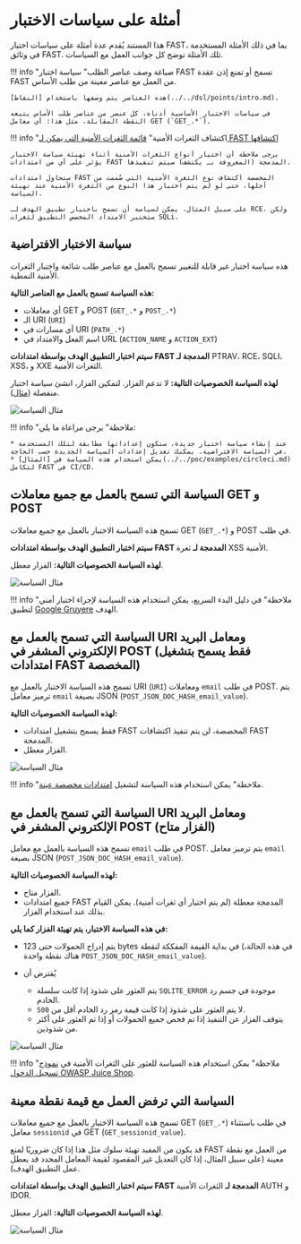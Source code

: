 # أمثلة على سياسات الاختبار

هذا المستند يُقدم عدة أمثلة على سياسات اختبار FAST، بما في ذلك الأمثلة المستخدمة في وثائق FAST. تلك الأمثلة توضح كل جوانب العمل مع السياسات.

!!! info "صياغة وصف عناصر الطلب"
    سياسة اختبار FAST تسمح أو تمنع إذن عقدة FAST من العمل مع عناصر معينة من طلب الأساس.

    هذه العناصر يتم وصفها باستخدام [النقاط](../../dsl/points/intro.md).

    في سياسات الاختبار الأساسية أدناه، كل عنصر من عناصر طلب الأساس يتبعه النقطة المقابلة، مثل هذا: أي معامل GET (`GET_.*`).

!!! info "اكتشاف الثغرات الأمنية"
    [قائمة الثغرات الأمنية التي يمكن لـ FAST اكتشافها](../../vuln-list.md)

    يرجى ملاحظة أن اختيار أنواع الثغرات الأمنية أثناء تهيئة سياسة الاختبار يؤثر على أي من امتدادات FAST المدمجة (المعروفة بـ يكتشف) سيتم تنفيذها.

    ستحاول امتدادات FAST المخصصة اكتشاف نوع الثغرة الأمنية التي صُممت من أجلها، حتى لو لم يتم اختيار هذا النوع من الثغرة الأمنية عند تهيئة السياسة.

    على سبيل المثال، يمكن لسياسة أن تسمح باختبار تطبيق الهدف لـ RCE، ولكن ستختبر الامتداد المخصص التطبيق لثغرات SQLi.

## سياسة الاختبار الافتراضية

هذه سياسة اختبار غير قابلة للتغيير تسمح بالعمل مع عناصر طلب شائعة واختبار الثغرات الأمنية النمطية.

**هذه السياسة تسمح بالعمل مع العناصر التالية:**

* أي معاملات GET و POST (`GET_.*` و `POST_.*`)
* الـ URI (`URI`)
* أي مسارات في URI (`PATH_.*`)
* اسم الفعل والامتداد في URL (`ACTION_NAME` و `ACTION_EXT`)

**سيتم اختبار التطبيق الهدف بواسطة امتدادات FAST المدمجة لـ** PTRAV، RCE، SQLI، XSS، و XXE الثغرات الأمنية.

**لهذه السياسة الخصوصيات التالية:** لا تدعم الفزار. لتمكين الفزار، انشئ سياسة اختبار منفصلة ([مثال](#policy-that-allows-working-with-uri-and-encoded-email-post-parameters-fuzzer-is-enabled)).

![مثال السياسة](../../../images/fast/operations/en/test-policy/examples/default-policy-example.png)

!!! info "ملاحظة"
    يرجى مراعاة ما يلي:

    * عند إنشاء سياسة اختبار جديدة، ستكون إعداداتها مطابقة لتلك المستخدمة في السياسة الافتراضية. يمكنك تعديل إعدادات السياسة الجديدة حسب الحاجة.
    * يمكن استخدام هذه السياسة في [المثال](../../poc/examples/circleci.md) لتكامل FAST في CI/CD.

## السياسة التي تسمح بالعمل مع جميع معاملات GET و POST

تسمح هذه السياسة الاختبار بالعمل مع جميع معاملات GET (`GET_.*`) و POST في طلب.

**سيتم اختبار التطبيق الهدف بواسطة امتدادات FAST المدمجة لـ** ثغرة XSS الأمنية.

**لهذه السياسة الخصوصيات التالية:** الفزار معطل.

![مثال السياسة](../../../images/fast/operations/en/test-policy/examples/get-post-policy-example.png)

!!! info "ملاحظة"
    في دليل البدء السريع، يمكن استخدام هذه السياسة لإجراء اختبار أمني لتطبيق [Google Gruyere](../../qsg/test-run.md) الهدف.

## السياسة التي تسمح بالعمل مع URI ومعامل البريد الإلكتروني المشفر في POST (فقط يسمح بتشغيل امتدادات FAST المخصصة)

تسمح هذه السياسة الاختبار بالعمل مع URI (`URI`) ومعاملات `email` في طلب POST. يتم ترميز معامل `email` بصيغة JSON (`POST_JSON_DOC_HASH_email_value`).

**لهذه السياسة الخصوصيات التالية:**

* فقط يسمح بتشغيل امتدادات FAST المخصصة، لن يتم تنفيذ اكتشافات FAST المدمجة.
* الفزار معطل.

![مثال السياسة](../../../images/fast/operations/en/test-policy/examples/custom-dsl-example.png)

!!! info "ملاحظة"
    يمكن استخدام هذه السياسة لتشغيل [امتدادات مخصصة عينة](../../dsl/using-extension.md).

## السياسة التي تسمح بالعمل مع URI ومعامل البريد الإلكتروني المشفر في POST (الفزار متاح)

تسمح هذه السياسة بالعمل مع معامل `email` في طلب POST. يتم ترميز معامل `email` بصيغة JSON (`POST_JSON_DOC_HASH_email_value`).

**لهذه السياسة الخصوصيات التالية:**

* الفزار متاح.
* جميع امتدادات FAST المدمجة معطلة (لم يتم اختيار أي ثغرات أمنية). يمكن القيام بذلك عند استخدام الفزار.

**في هذه السياسة الاختبار، يتم تهيئة الفزار كما يلي:**

* يتم إدراج الحمولات حتى 123 bytes في بداية القيمة المفككة لنقطة (في هذه الحالة، هناك نقطة واحدة `POST_JSON_DOC_HASH_email_value`).
* يُفترض أن

    * يتم العثور على شذوذ إذا كانت سلسلة `SQLITE_ERROR` موجودة في جسم رد الخادم.
    * لا يتم العثور على شذوذ إذا كانت قيمة رمز رد الخادم أقل من `500`.
    * يتوقف الفزار عن التنفيذ إذا تم فحص جميع الحمولات أو إذا تم العثور على أكثر من شذوذين.

![مثال السياسة](../../../images/fast/operations/en/test-policy/examples/enabled-fuzzer-example.png)

!!! info "ملاحظة"
    يمكن استخدام هذه السياسة للعثور على الثغرات الأمنية في [نموذج تسجيل الدخول OWASP Juice Shop](../../dsl/extensions-examples/overview.md).

## السياسة التي ترفض العمل مع قيمة نقطة معينة

تسمح هذه السياسة الاختبار بالعمل مع جميع معاملات GET (`GET_.*`) في طلب باستثناء معامل `sessionid` في GET (`GET_sessionid_value`).

قد يكون من المفيد تهيئة سلوك مثل هذا إذا كان ضروريًا لمنع FAST من العمل مع نقطة معينة (على سبيل المثال، إذا كان التعديل غير المقصود لقيمة المعامل المحدد قد يعطل عمل التطبيق الهدف).

**سيتم اختبار التطبيق الهدف بواسطة امتدادات FAST المدمجة لـ** الثغرات الأمنية AUTH و IDOR. 

**لهذه السياسة الخصوصيات التالية:** الفزار معطل.

![مثال السياسة](../../../images/fast/operations/en/test-policy/examples/sessionid-example.png)